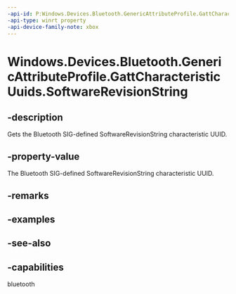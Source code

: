 ```yaml
---
-api-id: P:Windows.Devices.Bluetooth.GenericAttributeProfile.GattCharacteristicUuids.SoftwareRevisionString
-api-type: winrt property
-api-device-family-note: xbox
---
```


<!-- Property syntax
public System.Guid SoftwareRevisionString { get; }
-->

# Windows.Devices.Bluetooth.GenericAttributeProfile.GattCharacteristicUuids.SoftwareRevisionString

## -description
Gets the Bluetooth SIG-defined SoftwareRevisionString characteristic UUID.

## -property-value
The Bluetooth SIG-defined SoftwareRevisionString characteristic UUID.

## -remarks

## -examples

## -see-also

## -capabilities
bluetooth
